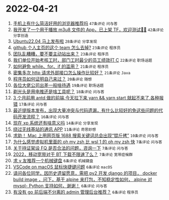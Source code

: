 # 2022-04-21

1. [手机上有什么简洁好用的浏览器推荐吗](https://www.v2ex.com/t/848294) `47条评论` `问与答`
1. [我开发了一个用于播放 m3u8 文件的 App，已上架 TF，欢迎测试👏🏻](https://www.v2ex.com/t/848300) `42条评论` `分享创造`
1. [Ubuntu22.04 马上发布啦](https://www.v2ex.com/t/848297) `28条评论` `分享发现`
1. [github 个人主页的这个 team 怎么去掉?](https://www.v2ex.com/t/848327) `23条评论` `程序员`
1. [团队乱糟糟，要不要主动站出来？](https://www.v2ex.com/t/848302) `23条评论` `程序员`
1. [我们单位开始考核工时，部门工时最少的员工绩效打 C](https://www.v2ex.com/t/848293) `22条评论` `职场话题`
1. [如何避免 while、for、if 的滥用？](https://www.v2ex.com/t/848308) `21条评论` `程序员`
1. [密集多次 http 请求外部接口怎么操作比较好？](https://www.v2ex.com/t/848291) `21条评论` `Java`
1. [程序员如何证明自己来过？](https://www.v2ex.com/t/848321) `20条评论` `随想`
1. [各位大佬公司出差一般啥待遇](https://www.v2ex.com/t/848288) `19条评论` `职场话题`
1. [剃光头是用电推还是啥工具呢？](https://www.v2ex.com/t/848276) `18条评论` `问与答`
1. [3 个月前用 antd 做的前端,今天拉下来 yarn && yarn start 就起不来了,各种报错](https://www.v2ex.com/t/848282) `17条评论` `问与答`
1. [最近提版本发布，出现大量冲突与代码遗漏，有什么比较好的免这些问题的代码开发流程？](https://www.v2ex.com/t/848310) `16条评论` `问与答`
1. [现在 xp 系统还有啥意义吗](https://www.v2ex.com/t/848284) `14条评论` `分享发现`
1. [绕过无线基站的通讯 APP](https://www.v2ex.com/t/848330) `11条评论` `奇思妙想`
1. [求助！ Mac 上用网页版 1688 搜索关键词总会出现“锟斤拷”](https://www.v2ex.com/t/848280) `10条评论` `问与答`
1. [为什么感觉虚拟机里面的 oh my zsh 比 wsl 1 的 oh my zsh 快](https://www.v2ex.com/t/848295) `7条评论` `问与答`
1. [关于持证架设 FQ 是否合法的问题，咨询一下](https://www.v2ex.com/t/848292) `7条评论` `问与答`
1. [2022，移动宽带对于 BT 下载不限速了么？](https://www.v2ex.com/t/848289) `7条评论` `宽带症候群`
1. [求 v 友推荐一个机械键盘](https://www.v2ex.com/t/848318) `6条评论` `机械键盘`
1. [VSCode on macOS 鼠标快捷键问题](https://www.v2ex.com/t/848298) `6条评论` `macOS`
1. [请问各位同学，因历史遗留愿意，需把 py2 开发 django 的项目， docker build image ，问下，基于 alpine 来打包，不知稳定性如何， alpine 对 mysql- Python 支持如何，谢谢！](https://www.v2ex.com/t/848290) `6条评论` `问与答`
1. [有没有 go 前后端不分离的 admin 管理后台推荐？](https://www.v2ex.com/t/848287) `6条评论` `程序员`
